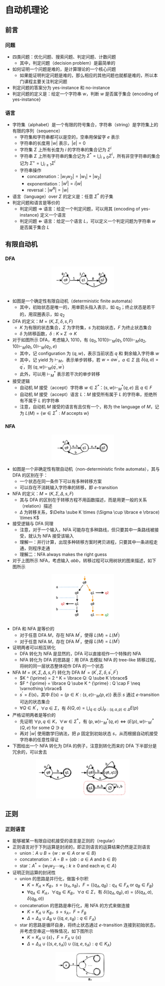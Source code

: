 # 自动机理论

## 前言

### 问题

- 四类问题：优化问题、搜索问题、判定问题、计数问题
    - 其中，判定问题（decision problem）是最简单的
- 如何证明一个问题是难的，是计算理论的一个核心问题
    - 如果能证明判定问题是难的，那么相应的其他问题也就都是难的，所以本门课程主要关注判定问题
- 判定问题的答案分为 yes-instance 和 no-instance
- 判定问题的定义是：给定一个字符串 $w$，判断 $w$ 是否属于集合 {encoding of yes-instance}

### 语言

- 字符集（alphabet）是一个有限的符号集合，字符串（string）是字符集上的有限的序列（sequence）
    - 字符集和字符串都可以是空的，空串用保留字 $e$ 表示
    - 字符串的长度用 $|w|$ 表示，$|e|=0$
    - 字符集 $\Sigma$ 上所有长度为 $i$ 的字符串的集合记为 $\Sigma ^ i$
    - 字符串 $\Sigma$ 上所有字符串的集合记为 $\Sigma ^ * = \bigcup _ {i\geq 0} \Sigma ^ i$，所有非空字符串的集合记为 $\Sigma ^ + = \bigcup _ {i\geq 1} \Sigma ^ i$
    - 字符串操作
        - concatenation：$|w _ 1 w _ 2| = |w _ 1| + |w _ 2|$
        - exponentiation：$|w ^ i| = i|w|$
        - reversal：$|w ^ R| = |w|$
- 语言（language）over $\Sigma$ 的定义是：任意 $\Sigma ^ *$ 的子集
- 判定问题和语言是等价的
    - 判定问题 $\Rightarrow$ 语言：给定一个判定问题，可以用其 {encoding of yes-instance} 定义一个语言
    - 判定问题 $\Leftarrow$ 语言：给定一个语言 $L$，可以定义一个判定问题为字符串 $w$ 是否属于集合 $L$

## 有限自动机

### DFA

<div style="text-align: center;">
<img src="/assets/images/cs/toc/dfa.png" style="width: 40%;">
</div>

- 如图是一个确定性有限自动机（deterministic finite automata）
    - 其中，初始状态是唯一的，用单箭头指入表示，如 $q_0$；终止状态是若干的，用双圈表示，如 $q_2$
- DFA 的定义：$M = (K, \Sigma, \delta, s, F)$
    - $K$ 为有限的状态集合，$\Sigma$ 为字符集，$s$ 为初始状态，$F$ 为终止状态集合
    - $\delta$ 为转移函数，$\delta: K \times \Sigma \to K$
- 对于如图所示 DFA，考虑输入 $1010$，有 $(q _ 0, 1010) \vdash _ M (q _ 1, 010) \vdash _ M (q _ 2, 10) \vdash _ M (q _ 1, 0) \vdash _ M (q _ 2, e)$
    - 其中，记 configuration 为 $(q, w)$，表示当前状态 $q$ 和 剩余输入字符串 $w$
    - 其中，记 yield 为 $\vdash _ M$，表示单步转移，若 $w = aw ^ {\prime}$，$a \in \Sigma$ 且 $\delta(q, a)=q ^ {\prime}$，则 $(q, w) \vdash _ M (q ^ {\prime}, w ^ {\prime})$
    - 此外，可以用 $\vdash _ M ^ *$ 表示若干次的单步转移
- 接受逻辑
    - 自动机 $M$ 接受（accept）字符串 $w \in \Sigma ^ *$：$(s, w) \vdash _ M ^ * (q, e)$ 且 $q \in F$
    - 自动机 $M$ 接受（accept）语言 $L$：$M$ 接受所有属于 $L$ 的字符串，拒绝所有不属于 $L$ 的字符串
    - 注意，自动机 $M$ 接受的语言有且仅有一个，称为 the language of $M$，记为 $L(M) = \lbrace w \in \Sigma ^ *: M \; \text{accepts} \; w \rbrace$

### NFA

<div style="text-align: center;">
<img src="/assets/images/cs/toc/nfa.png" style="width: 40%;">
</div>

- 如图是一个非确定性有限自动机（non-deterministic finite automata），其与 DFA 的区别在于：
    - 一个状态在同一条件下可以有多种转移方案
    - 可以存在不消耗输入字符串的转移，即 $e$-transition
- NFA 的定义：$M = (K, \Sigma, \Delta, s, F)$
    - 其与 DFA 的区别在于转移方程不用函数描述，而是用更一般的关系（relation）描述
    - $\Delta$ 为转移关系，$\Delta \sube K \times (\Sigma \cup \lbrace e \rbrace) \times K$
- 接受逻辑与 DFA 同理
    - 注意，对于一个输入，NFA 可能存在多种路线，但只要其中一条路线被接受，就认为 NFA 接受该输入
    - 理解一：并行计算，出现多种转移方案时拷贝进程，只要其中一条进程走通，则程序走通
    - 理解二：NFA always makes the right guess
- 对于上图所示 NFA，考虑输入 $abb$，转移过程可以用树状的图来描述，如下图所示

<div style="text-align: center;">
<img src="/assets/images/cs/toc/nfa_tree.png" style="width: 40%;">
</div>

- DFA 和 NFA 是等价的
    - 对于任意 DFA $M$，存在 NFA $M ^ {\prime}$，使得 $L(M)=L(M ^ {\prime})$
    - 对于任意 NFA $M$，存在 DFA $M ^ {\prime}$，使得 $L(M)=L(M ^ {\prime})$
- 证明两者可以相互转化
    - DFA 转化为 NFA 是显然的，DFA 可以直接视作一个特殊的 NFA
    - NFA 转化为 DFA 的思路是：用 DFA 去模拟 NFA 的 tree-like 转移过程，将树的同一层状态整体视作 DFA 的一个状态
- NFA $M=(K, \Sigma, \Delta, s, F)$ 转化为 DFA $M ^ {\prime} = (K ^ {\prime} , \Sigma, \delta, s ^ {\prime} , F ^ {\prime})$
    - $K ^ {\prime} = 2 ^ K = \lbrace Q: Q \sube K \rbrace$
    - $F ^ {\prime} = \lbrace Q \sube K ^ {\prime} : Q \cap F \neq \varnothing \rbrace$
    - $s ^ {\prime} = E(s)$，其中 $E(s)=\lbrace p \in K: (s, e) \vdash _ M (p, e) \rbrace$ 表示 $s$ 通过 $e$-transition 可达的状态集合
    - $\forall Q \in K ^ {\prime}$，$\forall a \in \Sigma$，有 $\delta(Q, a) = \bigcup _ {q \in Q} \bigcup _ {p: (q, a, p)\in \Delta} E(p)$
- 严格证明两者是等价的
    - 先证明 $\forall p, q \in K$，$\forall w \in \Sigma ^ *$，有 $(p, w) \vdash _ M ^ * (q, e) \Leftrightarrow (E(p), w) \vdash _ {M ^ {\prime}} ^ * (Q, e) \;\text{for some}\; Q \ni q$
    - 再对 $|w|$ 使用数学归纳法，把 $p$ 固定到初始状态 $s$，从而根据自动机接受字符串的任意性得证
- 下图给出一个 NFA 转化为 DFA 的例子，注意到转化而来的 DFA 下半部分是冗余的，可以舍去

<div style="text-align: center;">
<img src="/assets/images/cs/toc/nfa2dfa.png" style="width: 60%;">
</div>

## 正则

### 正则语言

- 能够被某一有限自动机接受的语言是正则的（regular）
- 正则语言对于下列运算是封闭的，即正则语言的运算结果仍然是正则语言
    - union：$A \cup B = \lbrace w: w\in A \;\text{or}\; w\in B \rbrace$
    - concatenation：$A \circ B = \lbrace ab: a\in A \;\text{and}\; b\in B \rbrace$
    - star：$A ^ * = \lbrace w _ 1 w _ 2 \cdots w _ k : k \geq 0 \;\text{and each}\; w _ i \in A \rbrace$
- 证明正则运算的封闭性
    - union 的思路是并行化，做笛卡尔积
        - $K = K _ A \times K _ B$，$s = (s _ A, s _ B)$，$F = \lbrace (q _ A, q _ B): q _ A \in F _ A \;\text{or}\; q _ B \in F _ B \rbrace$
        - $\forall q _ A \in K _ A$，$\forall q _ B \in K _ B$，$\forall a \in \Sigma$，有 $\delta ((q _ A, q _ B), a) = (\delta (q _ A, a), \delta (q _ B, a))$
    - concatenation 的思路是串行化，用 NFA 的方式来做连接
        - $K = K _ A \cup K _ B$，$s = s _ A$，$F = F _ B$
        - $\Delta = \Delta _ A \cup \Delta _ B \cup \lbrace (q,e,s _ B): q\in F _ A \rbrace$
    - star 的思路是循环自身，将终止状态通过 $e$-transition 连接到初始状态，并考虑空串这一特殊情况，如下图所示
        - $K = K _ A \cup \lbrace s \rbrace$，$F = F _ A \cup \lbrace s \rbrace$
        - $\Delta = \Delta _ A \cup \lbrace (s,e,s _ A) \rbrace \cup \lbrace (q,e,s _ A): q\in K _ A \rbrace$

<div style="text-align: center;">
<img src="/assets/images/cs/toc/regular_star.png" style="width: 35%;">
</div>